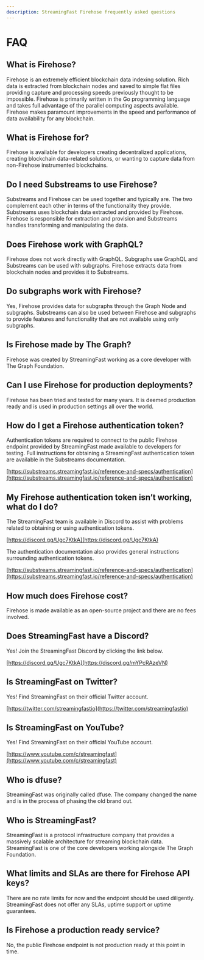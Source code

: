 ```yaml
---
description: StreamingFast Firehose frequently asked questions
---
```


# FAQ

## **What is Firehose?**

Firehose is an extremely efficient blockchain data indexing solution. Rich data is extracted from blockchain nodes and saved to simple flat files providing capture and processing speeds previously thought to be impossible. Firehose is primarily written in the Go programming language and takes full advantage of the parallel computing aspects available. Firehose makes paramount improvements in the speed and performance of data availability for any blockchain.

## **What is Firehose for?**

Firehose is available for developers creating decentralized applications, creating blockchain data-related solutions, or wanting to capture data from non-Firehose instrumented blockchains.

## **Do I need Substreams to use Firehose?**

Substreams and Firehose can be used together and typically are. The two complement each other in terms of the functionality they provide. Substreams uses blockchain data extracted and provided by Firehose. Firehose is responsible for extraction and provision and Substreams handles transforming and manipulating the data.

## **Does Firehose work with GraphQL?**

Firehose does not work directly with GraphQL. Subgraphs use GraphQL and Substreams can be used with subgraphs. Firehose extracts data from blockchain nodes and provides it to Substreams.

## **Do subgraphs work with Firehose?**

Yes, Firehose provides data for subgraphs through the Graph Node and subgraphs. Substreams can also be used between Firehose and subgraphs to provide features and functionality that are not available using only subgraphs.

## **Is Firehose made by The Graph?**

Firehose was created by StreamingFast working as a core developer with The Graph Foundation.

## **Can I use Firehose for production deployments?**

Firehose has been tried and tested for many years. It is deemed production ready and is used in production settings all over the world.

## **How do I get a Firehose authentication token?**

Authentication tokens are required to connect to the public Firehose endpoint provided by StreamingFast made available to developers for testing. Full instructions for obtaining a StreamingFast authentication token are available in the Substreams documentation.

[https://substreams.streamingfast.io/reference-and-specs/authentication](https://substreams.streamingfast.io/reference-and-specs/authentication)

## **My Firehose authentication token isn’t working, what do I do?**

The StreamingFast team is available in Discord to assist with problems related to obtaining or using authentication tokens.

[https://discord.gg/Ugc7KtkA](https://discord.gg/Ugc7KtkA)

The authentication documentation also provides general instructions surrounding authentication tokens.

[https://substreams.streamingfast.io/reference-and-specs/authentication](https://substreams.streamingfast.io/reference-and-specs/authentication)

## **How much does Firehose cost?**

Firehose is made available as an open-source project and there are no fees involved.

## **Does StreamingFast have a Discord?**

Yes! Join the StreamingFast Discord by clicking the link below.

[https://discord.gg/Ugc7KtkA](https://discord.gg/mYPcRAzeVN)

## **Is StreamingFast on Twitter?**

Yes! Find StreamingFast on their official Twitter account.

[https://twitter.com/streamingfastio](https://twitter.com/streamingfastio)

## **Is StreamingFast on YouTube?**

Yes! Find StreamingFast on their official YouTube account.

[https://www.youtube.com/c/streamingfast](https://www.youtube.com/c/streamingfast)

## **Who is dfuse?**

StreamingFast was originally called dfuse. The company changed the name and is in the process of phasing the old brand out.

## **Who is StreamingFast?**

StreamingFast is a protocol infrastructure company that provides a massively scalable architecture for streaming blockchain data. StreamingFast is one of the core developers working alongside The Graph Foundation.

## What limits and SLAs are there for Firehose API keys?

There are no rate limits for now and the endpoint should be used diligently. StreamingFast does not offer any SLAs, uptime support or uptime guarantees.

## Is Firehose a production ready service?

No, the public Firehose endpoint is not production ready at this point in time.
